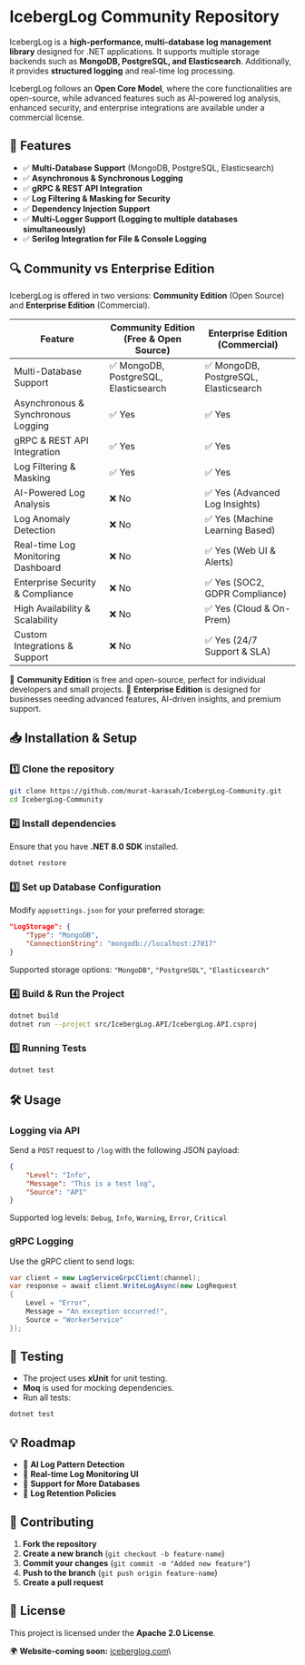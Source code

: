 # IcebergLog Community Repository

IcebergLog is a **high-performance, multi-database log management library** designed for .NET applications. It supports multiple storage backends such as **MongoDB, PostgreSQL, and Elasticsearch**. Additionally, it provides **structured logging** and real-time log processing.

IcebergLog follows an **Open Core Model**, where the core functionalities are open-source, while advanced features such as AI-powered log analysis, enhanced security, and enterprise integrations are available under a commercial license.

## 🚀 Features

- ✅ **Multi-Database Support** (MongoDB, PostgreSQL, Elasticsearch)
- ✅ **Asynchronous & Synchronous Logging**
- ✅ **gRPC & REST API Integration**
- ✅ **Log Filtering & Masking for Security**
- ✅ **Dependency Injection Support**
- ✅ **Multi-Logger Support (Logging to multiple databases simultaneously)**
- ✅ **Serilog Integration for File & Console Logging**

## 🔍 Community vs Enterprise Edition
IcebergLog is offered in two versions: **Community Edition** (Open Source) and **Enterprise Edition** (Commercial).

| Feature                            | Community Edition (Free & Open Source) | Enterprise Edition (Commercial) |
|------------------------------------|----------------------------------|--------------------------------|
| Multi-Database Support            | ✅ MongoDB, PostgreSQL, Elasticsearch | ✅ MongoDB, PostgreSQL, Elasticsearch |
| Asynchronous & Synchronous Logging | ✅ Yes                               | ✅ Yes |
| gRPC & REST API Integration       | ✅ Yes                               | ✅ Yes |
| Log Filtering & Masking            | ✅ Yes                               | ✅ Yes |
| AI-Powered Log Analysis            | ❌ No                                | ✅ Yes (Advanced Log Insights) |
| Log Anomaly Detection              | ❌ No                                | ✅ Yes (Machine Learning Based) |
| Real-time Log Monitoring Dashboard | ❌ No                                | ✅ Yes (Web UI & Alerts) |
| Enterprise Security & Compliance   | ❌ No                                | ✅ Yes (SOC2, GDPR Compliance) |
| High Availability & Scalability    | ❌ No                                | ✅ Yes (Cloud & On-Prem) |
| Custom Integrations & Support      | ❌ No                                | ✅ Yes (24/7 Support & SLA) |

📌 **Community Edition** is free and open-source, perfect for individual developers and small projects. 
📌 **Enterprise Edition** is designed for businesses needing advanced features, AI-driven insights, and premium support.

 

## 📥 Installation & Setup
### **1️⃣ Clone the repository**
```sh
git clone https://github.com/murat-karasah/IcebergLog-Community.git
cd IcebergLog-Community
```
### **2️⃣ Install dependencies**
Ensure that you have **.NET 8.0 SDK** installed.
```sh
dotnet restore
```
### **3️⃣ Set up Database Configuration**
Modify `appsettings.json` for your preferred storage:
```json
"LogStorage": {
    "Type": "MongoDB",
    "ConnectionString": "mongodb://localhost:27017"
}
```
Supported storage options: `"MongoDB"`, `"PostgreSQL"`, `"Elasticsearch"`

### **4️⃣ Build & Run the Project**
```sh
dotnet build
dotnet run --project src/IcebergLog.API/IcebergLog.API.csproj
```

### **5️⃣ Running Tests**
```sh
dotnet test
```

## 🛠️ Usage
### **Logging via API**
Send a `POST` request to `/log` with the following JSON payload:
```json
{
    "Level": "Info",
    "Message": "This is a test log",
    "Source": "API"
}
```
Supported log levels: `Debug`, `Info`, `Warning`, `Error`, `Critical`

### **gRPC Logging**
Use the gRPC client to send logs:
```csharp
var client = new LogServiceGrpcClient(channel);
var response = await client.WriteLogAsync(new LogRequest
{
    Level = "Error",
    Message = "An exception occurred!",
    Source = "WorkerService"
});
```

## 🧪 Testing
- The project uses **xUnit** for unit testing.
- **Moq** is used for mocking dependencies.
- Run all tests:
```sh
dotnet test
```

## 💡 Roadmap
- 🔹 **AI Log Pattern Detection**
- 🔹 **Real-time Log Monitoring UI**
- 🔹 **Support for More Databases**
- 🔹 **Log Retention Policies**

## 👥 Contributing
1. **Fork the repository**
2. **Create a new branch** (`git checkout -b feature-name`)
3. **Commit your changes** (`git commit -m "Added new feature"`)
4. **Push to the branch** (`git push origin feature-name`)
5. **Create a pull request**

## 📜 License
This project is licensed under the **Apache 2.0 License**.

 
 
🌍 **Website-coming soon:** [iceberglog.com](https://iceberglog.com)\
 

